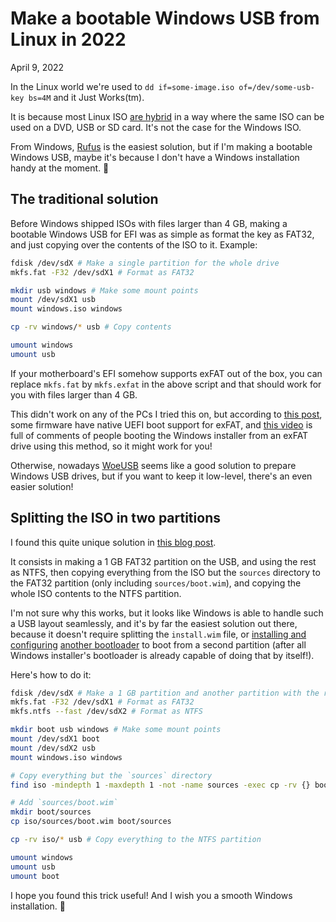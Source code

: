 # Make a bootable Windows USB from Linux in 2022
April 9, 2022

In the Linux world we're used to `dd if=some-image.iso of=/dev/some-usb-key bs=4M`
and it Just Works(tm).

It is because most Linux ISO [are hybrid](https://askubuntu.com/a/1174287)
in a way where the same ISO can be used on a DVD, USB or SD card. It's
not the case for the Windows ISO.

From Windows, [Rufus](https://rufus.ie/) is the easiest solution, but if
I'm making a bootable Windows USB, maybe it's because I don't have a
Windows installation handy at the moment. 😬

## The traditional solution

Before Windows shipped ISOs with files larger than 4 GB, making a
bootable Windows USB for EFI was as simple as format the key as FAT32,
and just copying over the contents of the ISO to it. Example:

```sh
fdisk /dev/sdX # Make a single partition for the whole drive
mkfs.fat -F32 /dev/sdX1 # Format as FAT32

mkdir usb windows # Make some mount points
mount /dev/sdX1 usb
mount windows.iso windows

cp -rv windows/* usb # Copy contents

umount windows
umount usb
```

If your motherboard's EFI somehow supports exFAT out of the box, you can
replace `mkfs.fat` by `mkfs.exfat` in the above script and that should
work for you with files larger than 4 GB.

This didn't work on any of the PCs I tried this on, but according to
[this post](https://www.tonymacx86.com/threads/guide-how-to-create-bootable-windows-usb-install-media-in-macos-and-linux.305580/),
some firmware have native UEFI boot support for exFAT, and
[this video](https://youtu.be/Nt58WrkgAzk) is full of comments of people
booting the Windows installer from an exFAT drive using this method, so
it might work for you!

Otherwise, nowadays [WoeUSB](https://github.com/WoeUSB/WoeUSB) seems
like a good solution to prepare Windows USB drives, but if you want to
keep it low-level, there's an even easier solution!

## Splitting the ISO in two partitions

I found this quite unique solution in [this blog post](https://win10.guru/usb-install-media-with-larger-than-4gb-wim-file/).

It consists in making a 1 GB FAT32 partition on the USB, and using the
rest as NTFS, then copying everything from the ISO but the `sources`
directory to the FAT32 partition (only including `sources/boot.wim`),
and copying the whole ISO contents to the NTFS partition.

I'm not sure why this works, but it looks like Windows is able to handle
such a USB layout seamlessly, and it's by far the easiest solution out
there, because it doesn't require splitting the `install.wim` file, or
[installing and configuring](https://willhaley.com/blog/windows-installer-usb-linux/)
[another bootloader](https://help.ubuntu.com/community/Installation/iso2usb/diy/windows-installer-for-big-files)
to boot from a second partition (after all Windows installer's
bootloader is already capable of doing that by itself!).

Here's how to do it:

```sh
fdisk /dev/sdX # Make a 1 GB partition and another partition with the rest
mkfs.fat -F32 /dev/sdX1 # Format as FAT32
mkfs.ntfs --fast /dev/sdX2 # Format as NTFS

mkdir boot usb windows # Make some mount points
mount /dev/sdX1 boot
mount /dev/sdX2 usb
mount windows.iso windows

# Copy everything but the `sources` directory
find iso -mindepth 1 -maxdepth 1 -not -name sources -exec cp -rv {} boot \;

# Add `sources/boot.wim`
mkdir boot/sources
cp iso/sources/boot.wim boot/sources

cp -rv iso/* usb # Copy everything to the NTFS partition

umount windows
umount usb
umount boot
```

I hope you found this trick useful! And I wish you a smooth Windows
installation. 🎉
